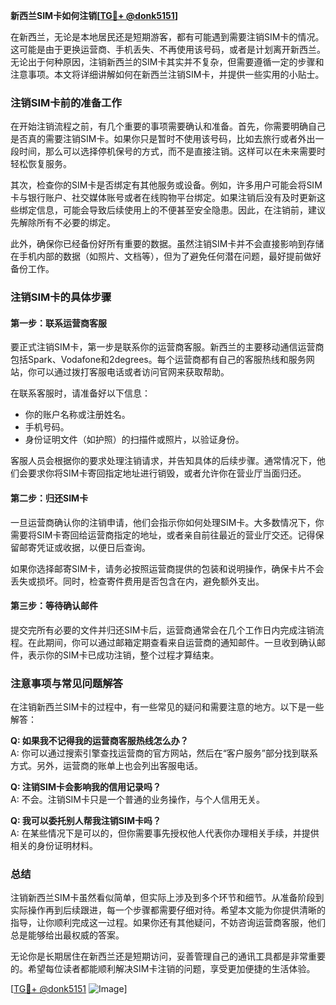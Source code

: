 **新西兰SIM卡如何注销[[TG💪+ @donk5151](https://t.me/s/donk5151)]**

在新西兰，无论是本地居民还是短期游客，都有可能遇到需要注销SIM卡的情况。这可能是由于更换运营商、手机丢失、不再使用该号码，或者是计划离开新西兰。无论出于何种原因，注销新西兰的SIM卡其实并不复杂，但需要遵循一定的步骤和注意事项。本文将详细讲解如何在新西兰注销SIM卡，并提供一些实用的小贴士。

### 注销SIM卡前的准备工作

在开始注销流程之前，有几个重要的事项需要确认和准备。首先，你需要明确自己是否真的需要注销SIM卡。如果你只是暂时不使用该号码，比如去旅行或者外出一段时间，那么可以选择停机保号的方式，而不是直接注销。这样可以在未来需要时轻松恢复服务。

其次，检查你的SIM卡是否绑定有其他服务或设备。例如，许多用户可能会将SIM卡与银行账户、社交媒体账号或者在线购物平台绑定。如果注销后没有及时更新这些绑定信息，可能会导致后续使用上的不便甚至安全隐患。因此，在注销前，建议先解除所有不必要的绑定。

此外，确保你已经备份好所有重要的数据。虽然注销SIM卡并不会直接影响到存储在手机内部的数据（如照片、文档等），但为了避免任何潜在问题，最好提前做好备份工作。

### 注销SIM卡的具体步骤

#### 第一步：联系运营商客服

要正式注销SIM卡，第一步是联系你的运营商客服。新西兰的主要移动通信运营商包括Spark、Vodafone和2degrees。每个运营商都有自己的客服热线和服务网站，你可以通过拨打客服电话或者访问官网来获取帮助。

在联系客服时，请准备好以下信息：
- 你的账户名称或注册姓名。
- 手机号码。
- 身份证明文件（如护照）的扫描件或照片，以验证身份。

客服人员会根据你的要求处理注销请求，并告知具体的后续步骤。通常情况下，他们会要求你将SIM卡寄回指定地址进行销毁，或者允许你在营业厅当面归还。

#### 第二步：归还SIM卡

一旦运营商确认你的注销申请，他们会指示你如何处理SIM卡。大多数情况下，你需要将SIM卡寄回给运营商指定的地址，或者亲自前往最近的营业厅交还。记得保留邮寄凭证或收据，以便日后查询。

如果你选择邮寄SIM卡，请务必按照运营商提供的包装和说明操作，确保卡片不会丢失或损坏。同时，检查寄件费用是否包含在内，避免额外支出。

#### 第三步：等待确认邮件

提交完所有必要的文件并归还SIM卡后，运营商通常会在几个工作日内完成注销流程。在此期间，你可以通过邮箱定期查看来自运营商的通知邮件。一旦收到确认邮件，表示你的SIM卡已成功注销，整个过程才算结束。

### 注意事项与常见问题解答

在注销新西兰SIM卡的过程中，有一些常见的疑问和需要注意的地方。以下是一些解答：

**Q: 如果我不记得我的运营商客服热线怎么办？**  
A: 你可以通过搜索引擎查找运营商的官方网站，然后在“客户服务”部分找到联系方式。另外，运营商的账单上也会列出客服电话。

**Q: 注销SIM卡会影响我的信用记录吗？**  
A: 不会。注销SIM卡只是一个普通的业务操作，与个人信用无关。

**Q: 我可以委托别人帮我注销SIM卡吗？**  
A: 在某些情况下是可以的，但你需要事先授权他人代表你办理相关手续，并提供相关的身份证明材料。

### 总结

注销新西兰SIM卡虽然看似简单，但实际上涉及到多个环节和细节。从准备阶段到实际操作再到后续跟进，每一个步骤都需要仔细对待。希望本文能为你提供清晰的指导，让你顺利完成这一过程。如果你还有其他疑问，不妨咨询运营商客服，他们总是能够给出最权威的答案。

无论你是长期居住在新西兰还是短期访问，妥善管理自己的通讯工具都是非常重要的。希望每位读者都能顺利解决SIM卡注销的问题，享受更加便捷的生活体验。

[[TG💪+ @donk5151](https://t.me/s/donk5151) ![Image](https://i.postimg.cc/rwNCRYN7/Snipaste-2025-04-30-17-27-05.png)]